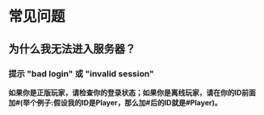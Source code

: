 # 常见问题
## 为什么我无法进入服务器？
### 提示 "bad login" 或 "invalid session" 
**如果你是正版玩家，请检查你的登录状态；如果你是离线玩家，请在你的ID前面加#(举个例子:假设我的ID是Player，那么加#后的ID就是#Player)。**
